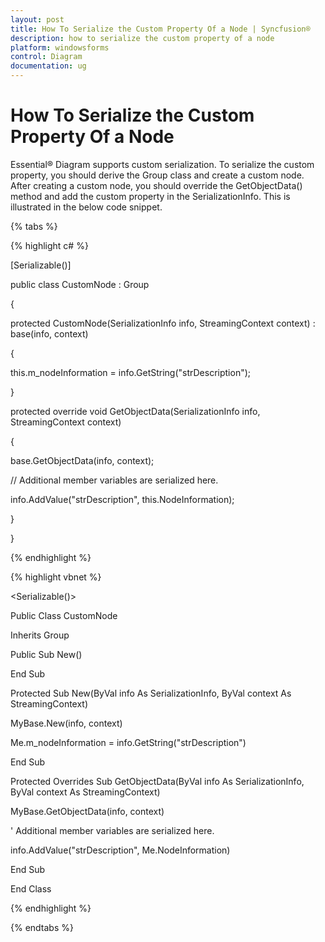 ```yaml
---
layout: post
title: How To Serialize the Custom Property Of a Node | Syncfusion®
description: how to serialize the custom property of a node
platform: windowsforms
control: Diagram
documentation: ug
---
```


# How To Serialize the Custom Property Of a Node

Essential® Diagram supports custom serialization. To serialize the custom property, you should derive the Group class and create a custom node. After creating a custom node, you should override the GetObjectData() method and add the custom property in the SerializationInfo. This is illustrated in the below code snippet.

{% tabs %}

{% highlight c# %}

[Serializable()]

public class CustomNode : Group

{

protected CustomNode(SerializationInfo info, StreamingContext context) : base(info, context)

{

this.m_nodeInformation = info.GetString("strDescription");

}

protected override void GetObjectData(SerializationInfo info, StreamingContext context)

{

base.GetObjectData(info, context);



// Additional member variables are serialized here.

info.AddValue("strDescription", this.NodeInformation);

}

}

{% endhighlight %}

{% highlight vbnet %}

&lt;Serializable()&gt;

Public Class CustomNode

Inherits Group

Public Sub New()

End Sub

Protected Sub New(ByVal info As SerializationInfo, ByVal context As StreamingContext)

MyBase.New(info, context)

Me.m_nodeInformation = info.GetString("strDescription")

End Sub

Protected Overrides Sub GetObjectData(ByVal info As SerializationInfo, ByVal context As StreamingContext)

MyBase.GetObjectData(info, context)



' Additional member variables are serialized here.

info.AddValue("strDescription", Me.NodeInformation)

End Sub

End Class

{% endhighlight %}

{% endtabs %}